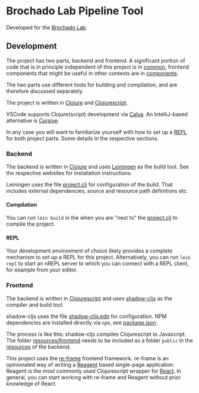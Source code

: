 # Brochado Lab Pipeline Tool

Developed for the [Brochado Lab](https://www.brochadolab.com/).

## Development

The project has two parts, backend and frontend. A significant portion of code that is in principle independent of this project is in [common](src/common/schmoho), frontend components that might be useful in other contexts are in [components](src/frontend/schmoho/components).

The two parts use different tools for building and compilation, and are therefore discussed separately.

The project is written in [Clojure](https://clojure.org/) and [Clojurescript](https://clojurescript.org/).

VSCode supports Clojure(script) development via [Calva](https://calva.io/).
An IntelliJ-based alternative is [Cursive](https://cursive-ide.com/).

In any case you will want to familiarize yourself with how to set up a [REPL](https://clojure.org/guides/repl/introduction) for both project parts.
Some details in the respective sections.

### Backend

The backend is written in [Clojure](https://clojure.org/) and uses [Leiningen](https://leiningen.org/) as the build tool.
See the respective websites for installation instructions.

Leiningen uses the file [project.clj](project.clj) for configuration of the build.
That includes external dependencies, source and resource path definitions etc.

#### Compilation

You can run `lein build` in the when you are "next to" the [project.clj](project.clj) to compile the project.

#### REPL

Your development environment of choice likely provides a complete mechanism to set up a REPL for this project.
Alternatively, you can run `lein repl` to start an nREPL server to which you can connect with a REPL client, for example from your editor.

### Frontend

The backend is written in [Clojurescript](https://clojurescript.org/) and uses [shadow-cljs](https://shadow-cljs.github.io/docs/UsersGuide.html) as the compiler and build tool.

shadow-cljs uses the file [shadow-cljs.edn](shadow-cljs.edn) for configuration.
NPM dependencies are installed directly via `npm`, see [package.json](package.json).

The process is like this: shadow-cljs compiles Clojurescript to Javascript.
The folder [resources/frontend](resources/frontend) needs to be included as a folder `public` in the [resources](resources/backend) of the backend.

This project uses the [re-frame](https://day8.github.io/re-frame/) frontend framework.
re-frame is an opinionated way of writing a [Reagent](https://reagent-project.github.io/) based single-page application.
Reagent is the most commonly used Clojurescript wrapper for [React](https://react.dev/).
In general, you can start working with re-frame and Reagent without prior knowledge of React.
